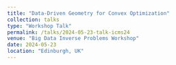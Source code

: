 ```yaml
---
title: "Data-Driven Geometry for Convex Optimization"
collection: talks
type: "Workshop Talk"
permalink: /talks/2024-05-23-talk-icms24
venue: "Big Data Inverse Problems Workshop"
date: 2024-05-23
location: "Edinburgh, UK"
---
```

